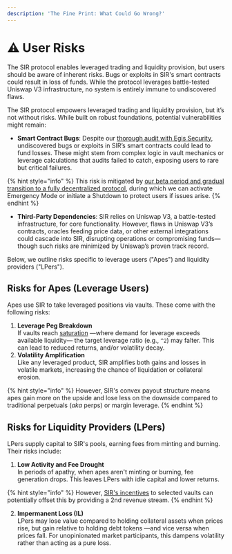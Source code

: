 ```yaml
---
description: 'The Fine Print: What Could Go Wrong?'
---
```


# ⚠️ User Risks

The SIR protocol enables leveraged trading and liquidity provision, but users should be aware of inherent risks. Bugs or exploits in SIR's smart contracts could result in loss of funds. While the protocol leverages battle-tested Uniswap V3 infrastructure, no system is entirely immune to undiscovered flaws.

The SIR protocol empowers leveraged trading and liquidity provision, but it’s not without risks. While built on robust foundations, potential vulnerabilities might remain:

* **Smart Contract Bugs**: Despite our [thorough audit with Egis Security](https://github.com/Egis-Security/audits/blob/main/reports/SIR-Trading.pdf), undiscovered bugs or exploits in SIR’s smart contracts could lead to fund losses. These might stem from complex logic in vault mechanics or leverage calculations that audits failed to catch, exposing users to rare but critical failures.

{% hint style="info" %}
This risk is mitigated by [our beta period and gradual transition to a fully decentralized protocol](beta-period.md), during which we can activate Emergency Mode or initiate a Shutdown to protect users if issues arise.
{% endhint %}

* **Third-Party Dependencies**: SIR relies on Uniswap V3, a battle-tested infrastructure, for core functionality. However, flaws in Uniswap V3’s contracts, oracles feeding price data, or other external integrations could cascade into SIR, disrupting operations or compromising funds—though such risks are minimized by Uniswap’s proven track record.

Below, we outline risks specific to leverage users ("Apes") and liquidity providers ("LPers").

## Risks for Apes (Leverage Users)

Apes use SIR to take leveraged positions via vaults. These come with the following risks:

1. **Leverage Peg Breakdown**\
   If vaults reach [saturation](liquidity-and-leverage/) —where demand for leverage exceeds available liquidity— the target leverage ratio (e.g., `^2`) may falter. This can lead to reduced returns, and/or volatility decay.
2. **Volatility Amplification**\
   Like any leveraged product, SIR amplifies both gains and losses in volatile markets, increasing the chance of liquidation or collateral erosion.&#x20;

{% hint style="info" %}
However, SIR's convex payout structure means apes gain more on the upside and lose less on the downside compared to traditional perpetuals (_aka_ perps) or margin leverage.
{% endhint %}

## Risks for Liquidity Providers (LPers)

LPers supply capital to SIR's pools, earning fees from minting and burning. Their risks include:

1. **Low Activity and Fee Drought**\
   In periods of apathy, when apes aren't minting or burning, fee generation drops. This leaves LPers with idle capital and lower returns.

{% hint style="info" %}
However, [SIR's incentives](sir-a-dividend-paying-token/) to selected vaults can potentially offset this by providing a 2nd revenue stream.
{% endhint %}

2. **Impermanent Loss (IL)**\
   LPers may lose value compared to holding collateral assets when prices rise, but gain relative to holding debt tokens —and vice versa when prices fall. For unopinionated market participants, this dampens volatility rather than acting as a pure loss.
